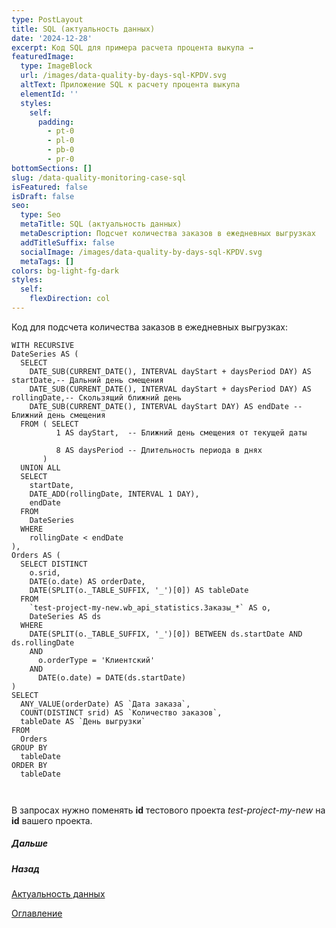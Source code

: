 ```yaml
---
type: PostLayout
title: SQL (актуальность данных)
date: '2024-12-28'
excerpt: Код SQL для примера расчета процента выкупа →
featuredImage:
  type: ImageBlock
  url: /images/data-quality-by-days-sql-KPDV.svg
  altText: Приложение SQL к расчету процента выкупа
  elementId: ''
  styles:
    self:
      padding:
        - pt-0
        - pl-0
        - pb-0
        - pr-0
bottomSections: []
slug: /data-quality-monitoring-case-sql
isFeatured: false
isDraft: false
seo:
  type: Seo
  metaTitle: SQL (актуальность данных)
  metaDescription: Подсчет количества заказов в ежедневных выгрузках
  addTitleSuffix: false
  socialImage: /images/data-quality-by-days-sql-KPDV.svg
  metaTags: []
colors: bg-light-fg-dark
styles:
  self:
    flexDirection: col
---
```

Код для подсчета количества заказов в ежедневных выгрузках:

```
WITH RECURSIVE
DateSeries AS (
  SELECT      
    DATE_SUB(CURRENT_DATE(), INTERVAL dayStart + daysPeriod DAY) AS startDate,-- Дальний день смещения       
    DATE_SUB(CURRENT_DATE(), INTERVAL dayStart + daysPeriod DAY) AS rollingDate,-- Скользящий ближний день      
    DATE_SUB(CURRENT_DATE(), INTERVAL dayStart DAY) AS endDate -- Ближний день смещения    
  FROM ( SELECT 
          1 AS dayStart,  -- Ближний день смещения от текущей даты          
          8 AS daysPeriod -- Длительность периода в днях      
       )    
  UNION ALL    
  SELECT      
    startDate,      
    DATE_ADD(rollingDate, INTERVAL 1 DAY),      
    endDate    
  FROM      
    DateSeries     
  WHERE 
    rollingDate < endDate  
),
Orders AS (  
  SELECT DISTINCT    
    o.srid,    
    DATE(o.date) AS orderDate,    
    DATE(SPLIT(o._TABLE_SUFFIX, '_')[0]) AS tableDate  
  FROM    
    `test-project-my-new.wb_api_statistics.Заказы_*` AS o,    
    DateSeries AS ds   
  WHERE    
    DATE(SPLIT(o._TABLE_SUFFIX, '_')[0]) BETWEEN ds.startDate AND ds.rollingDate    
    AND       
      o.orderType = 'Клиентский'    
    AND      
      DATE(o.date) = DATE(ds.startDate)
)
SELECT  
  ANY_VALUE(orderDate) AS `Дата заказа`,  
  COUNT(DISTINCT srid) AS `Количество заказов`,  
  tableDate AS `День выгрузки`
FROM  
  Orders
GROUP BY  
  tableDate
ORDER BY  
  tableDate



```

В запросах нужно поменять **id** тестового проекта *test-project-my-new* на **id** вашего проекта.

##### Дальше

[](/blog/google-script-authorization/)

##### Назад

[Актуальность данных](/blog/data-quality-monitoring-case/)

[Оглавление](/blog/table-of-contents)
